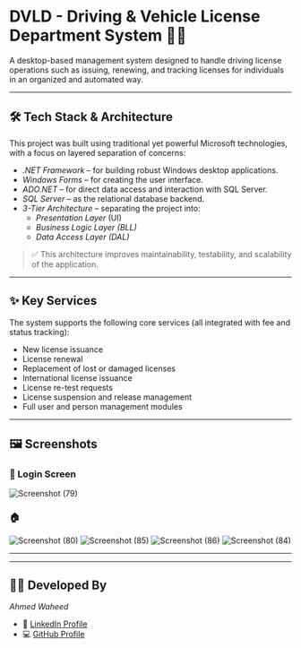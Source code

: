 

# DVLD - Driving & Vehicle License Department System 🚗🪪

A desktop-based management system designed to handle driving license operations such as issuing, renewing, and tracking licenses for individuals in an organized and automated way.

---

## 🛠 Tech Stack & Architecture

This project was built using traditional yet powerful Microsoft technologies, with a focus on layered separation of concerns:

- *.NET Framework* – for building robust Windows desktop applications.
- *Windows Forms* – for creating the user interface.
- *ADO.NET* – for direct data access and interaction with SQL Server.
- *SQL Server* – as the relational database backend.
- *3-Tier Architecture* – separating the project into:
  - *Presentation Layer* (UI)
  - *Business Logic Layer (BLL)*
  - *Data Access Layer (DAL)*

> ✅ This architecture improves maintainability, testability, and scalability of the application.

---

## ✨ Key Services

The system supports the following core services (all integrated with fee and status tracking):

- New license issuance
- License renewal
- Replacement of lost or damaged licenses
- International license issuance
- License re-test requests
- License suspension and release management
- Full user and person management modules

---

## 🖼 Screenshots

### 🔐 Login Screen 
![Screenshot (79)](https://github.com/user-attachments/assets/1a75bb14-87bd-4672-9dbc-6c34c3cc0cbb)
### 🏠  
![Screenshot (80)](https://github.com/user-attachments/assets/a0e6276d-c27c-4ac9-ace0-884b75e03508)
![Screenshot (85)](https://github.com/user-attachments/assets/c87d5a13-1d5a-4eaf-b2aa-3cf13e3780c7)
![Screenshot (86)](https://github.com/user-attachments/assets/41e5bcf3-bee1-4596-9ab1-74cacb418704)
![Screenshot (84)](https://github.com/user-attachments/assets/70c81a41-0aec-4b9c-a332-0a48f04a34cb)


---

---

## 👨‍💻 Developed By

*Ahmed Waheed*

- 🔗 [LinkedIn Profile](https://www.linkedin.com/in/ahmed-waheed-abw?utm_source=share&utm_campaign=share_via&utm_content=profile&utm_medium=android_app)
- 💻 [GitHub Profile](https://github.com/Ahmed-waheed-eg)
